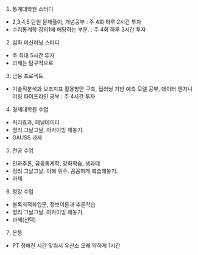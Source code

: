 1. 통계대학원 스터디

- 2,3,4,5 단원 문제풀이, 개념공부 : 주 4회 하루 2시간 투자
- 수리통계학 강의1에 해당하는 부분. : 주 4회 하루 3시간 투자

2. 심화 머신러닝 스터디

- 주 최대 5시간 투자
- 과제는 탐구적으로

3. 금융 프로젝트

- 기술적분석과 보조지표 활용방안 구축, 딥러닝 기반 예측 모델 공부, 데이터 엔지니어링 파이프라인 공부 : 주 4시간 투자

4. 경제대학원 수업

- 처리효과, 패널데이터
- 정리 그날그날. 아카이빙 해놓기.
- GAUSS 과제

5. 전공 수업

- 인과추론, 금융통계학, 강화학습, 생과데
- 정리 그날그날. 이해 위주. 꼼꼼하게 복습해놓기.
- 과제

6. 청강 수업

- 볼록최적화입문, 정보이론과 추론학습
- 정리 그날그날. 아카이빙 해놓기. 
- 과제(선택)

7. 운동

- PT 정해진 시간 맞춰서 유산소 오래 약하게 1시간
